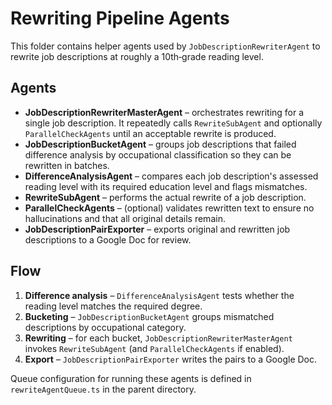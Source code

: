 # Rewriting Pipeline Agents

This folder contains helper agents used by `JobDescriptionRewriterAgent` to rewrite job descriptions at roughly a 10th‑grade reading level.

## Agents

- **JobDescriptionRewriterMasterAgent** – orchestrates rewriting for a single job description. It repeatedly calls `RewriteSubAgent` and optionally `ParallelCheckAgents` until an acceptable rewrite is produced.
- **JobDescriptionBucketAgent** – groups job descriptions that failed difference analysis by occupational classification so they can be rewritten in batches.
- **DifferenceAnalysisAgent** – compares each job description's assessed reading level with its required education level and flags mismatches.
- **RewriteSubAgent** – performs the actual rewrite of a job description.
- **ParallelCheckAgents** – (optional) validates rewritten text to ensure no hallucinations and that all original details remain.
- **JobDescriptionPairExporter** – exports original and rewritten job descriptions to a Google Doc for review.

## Flow

1. **Difference analysis** – `DifferenceAnalysisAgent` tests whether the reading level matches the required degree.
2. **Bucketing** – `JobDescriptionBucketAgent` groups mismatched descriptions by occupational category.
3. **Rewriting** – for each bucket, `JobDescriptionRewriterMasterAgent` invokes `RewriteSubAgent` (and `ParallelCheckAgents` if enabled).
4. **Export** – `JobDescriptionPairExporter` writes the pairs to a Google Doc.

Queue configuration for running these agents is defined in `rewriteAgentQueue.ts` in the parent directory.
